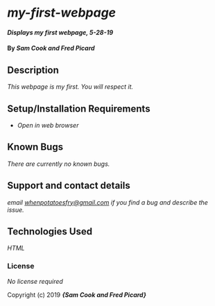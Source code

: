 # _my-first-webpage_

#### _Displays my first webpage, 5-28-19_

#### By _**Sam Cook and Fred Picard**_

## Description

_This webpage is my first. You will respect it._

## Setup/Installation Requirements

* _Open in web browser_

## Known Bugs

_There are currently no known bugs._

## Support and contact details

_email whenpotatoesfry@gmail.com if you find a bug and describe the issue._

## Technologies Used

_HTML_

### License

*No license required*

Copyright (c) 2019 **_{Sam Cook and Fred Picard}_**
